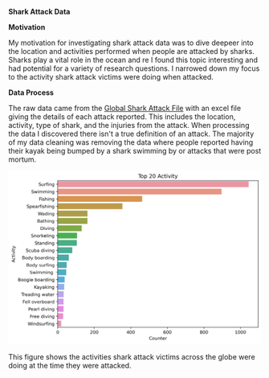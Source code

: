 **Shark Attack Data**

**Motivation**
  
  My motivation for investigating shark attack data was to dive deepeer into the location and activities performed when people are attacked by sharks. Sharks play a vital role in the ocean and re  I found this topic interesting and had potential for a variety of research questions. I narrowed down my focus to the activity shark attack victims were doing when attacked.
  
 **Data Process**
 
 The raw data came from the [Global Shark Attack File](http://www.sharkattackfile.net/incidentlog.htm) with an excel file giving the details of each attack reported. This includes the location, activity, type of shark, and the injuries from the attack. When processing the data I discovered there isn't a true definition of an attack. The majority of my data cleaning was removing the data where people reported having their kayak being bumped by a shark swimming by or attacks that were post mortum. 
  

![International activies done when getting attacked by Sharks](https://raw.githubusercontent.com/Lauren-mcleod/DATA115-personal-data-set-/master/activityplot2.png)

This figure shows the activities shark attack victims across the globe were doing at the time they were attacked.
